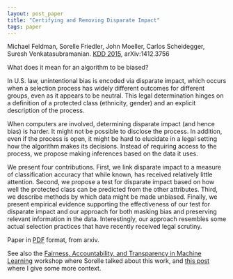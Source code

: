```yaml
---
layout: post_paper
title: "Certifying and Removing Disparate Impact"
tags: paper
---
```


Michael Feldman, Sorelle Friedler, John Moeller, Carlos Scheidegger, Suresh Venkatasubramanian.
[KDD 2015](http://dl.acm.org/citation.cfm?id=2783311), arXiv:1412.3756

What does it mean for an algorithm to be biased?

In U.S. law, unintentional bias is encoded via disparate impact, which
occurs when a selection process has widely different outcomes for
different groups, even as it appears to be neutral. This legal
determination hinges on a definition of a protected class (ethnicity,
gender) and an explicit description of the process.

When computers are involved, determining disparate impact (and hence
bias) is harder. It might not be possible to disclose the process. In
addition, even if the process is open, it might be hard to elucidate
in a legal setting how the algorithm makes its decisions. Instead of
requiring access to the process, we propose making inferences based on
the data it uses.

We present four contributions. First, we link disparate impact to a
measure of classification accuracy that while known, has received
relatively little attention. Second, we propose a test for disparate
impact based on how well the protected class can be predicted from the
other attributes. Third, we describe methods by which data might be
made unbiased. Finally, we present empirical evidence supporting the
effectiveness of our test for disparate impact and our approach for
both masking bias and preserving relevant information in the
data. Interestingly, our approach resembles some actual selection
practices that have recently received legal scrutiny.

Paper in [PDF](http://arxiv.org/pdf/1412.3756v2) format, from arxiv.

See also the [Fairness, Accountability, and Transparency in Machine
Learning](http://fatml.org) workshop where Sorelle talked about this
work, and [this post](/2014/12/09/data-mining-visualization-fairness-accountability.html)
where I give some more context.
